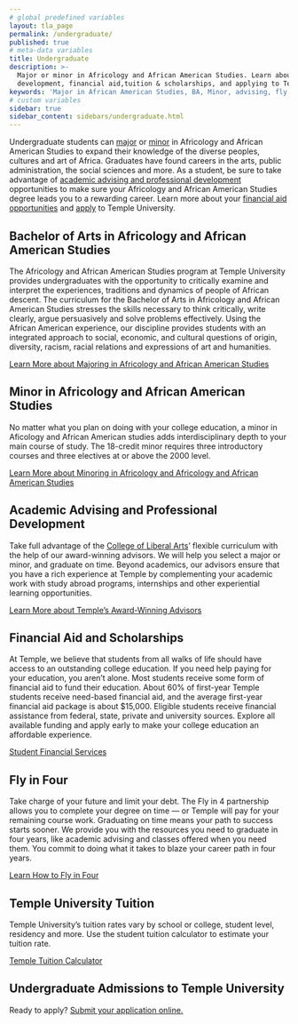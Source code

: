 ```yaml
---
# global predefined variables
layout: tla_page
permalink: /undergraduate/
published: true
# meta-data variables
title: Undergraduate
description: >-
  Major or minor in Africology and African American Studies. Learn about academic advising and professional 
  development, financial aid,tuition & scholarships, and applying to Temple University’s College of Liberal Arts.
keywords: 'Major in African American Studies, BA, Minor, advising, fly in four, tuition, scholarships'
# custom variables
sidebar: true
sidebar_content: sidebars/undergraduate.html
---
```

Undergraduate students can [major](#bachelor-of-arts-in-africology-and-african-american-studies) or [minor](#minor-in-africology-and-african-american-studies) in Africology and African American Studies to expand their knowledge of the diverse peoples, cultures and art of Africa. Graduates have found careers in the arts, public administration, the social sciences and more. As a student, be sure to take advantage of [academic advising and professional development](#academic-advising-and-professional-development) opportunities to make sure your Africology and African American Studies degree leads you to a rewarding career. Learn more about your [financial aid opportunities](#financial-aid-and-scholarships) and [apply](#undergraduate-admissions-to-temple-university) to Temple University.

## Bachelor of Arts in Africology and African American Studies
The Africology and African American Studies program at Temple University provides undergraduates with the opportunity to critically examine and interpret the experiences, traditions and dynamics of people of African descent. The curriculum for the Bachelor of Arts in Africology and African American Studies stresses the skills necessary to think critically, write clearly, argue persuasively and solve problems effectively. Using the African American experience, our discipline provides students with an integrated approach to social, economic, and cultural questions of origin, diversity, racism, racial relations and expressions of art and humanities.

[Learn More about Majoring in Africology and African American Studies](http://bulletin.temple.edu/undergraduate/liberal-arts/africology-african-american-studies/ba-africology-african-american-studies/)

## Minor in Africology and African American Studies
No matter what you plan on doing with your college education, a minor in Aficology and African American studies adds interdisciplinary depth to your main course of study. The 18-credit minor requires three introductory courses and three electives at or above the 2000 level.

[Learn More about Minoring in Africology and Africology and African American Studies](http://bulletin.temple.edu/undergraduate/liberal-arts/africology-african-american-studies/minor-africology-african-american-studies/)

## Academic Advising and Professional Development
Take full advantage of the [College of Liberal Arts](https://liberalarts.temple.edu/)’ flexible curriculum with the help of our award-winning advisors. We will help you select a major or minor, and graduate on time. Beyond academics, our advisors ensure that you have a rich experience at Temple by complementing your academic work with study abroad programs, internships and other experiential learning opportunities.

[Learn More about Temple’s Award-Winning Advisors](https://liberalarts.temple.edu/advising)

## Financial Aid and Scholarships
At Temple, we believe that students from all walks of life should have access to an outstanding college education. If you need help paying for your education, you aren’t alone. Most students receive some form of financial aid to fund their education. About 60% of first-year Temple students receive need-based financial aid, and the average first-year financial aid package is about $15,000. Eligible students receive financial assistance from federal, state, private and university sources. Explore all available funding and apply early to make your college education an affordable experience.

[Student Financial Services](https://sfs.temple.edu/financial-aid-types)

## Fly in Four
Take charge of your future and limit your debt. The Fly in 4 partnership allows you to complete your degree on time — or Temple will pay for your remaining course work. Graduating on time means your path to success starts sooner. We provide you with the resources you need to graduate in four years, like academic advising and classes offered when you need them. You commit to doing what it takes to blaze your career path in four years.

[Learn How to Fly in Four](http://fly.temple.edu/)

## Temple University Tuition
Temple University’s tuition rates vary by school or college, student level, residency and more. Use the student tuition calculator to estimate your tuition rate.

[Temple Tuition Calculator](https://bursar.temple.edu/tuition-and-fees/tuition-rates)

## Undergraduate Admissions to Temple University
Ready to apply? [Submit your application online.](http://admissions.temple.edu/apply)
